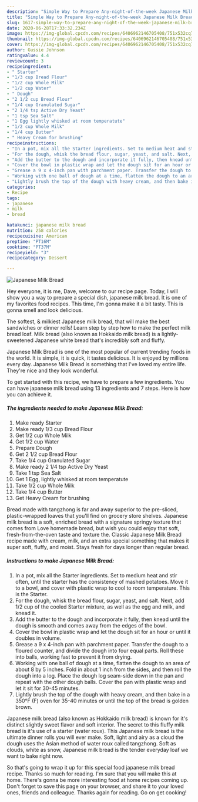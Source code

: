```yaml
---
description: "Simple Way to Prepare Any-night-of-the-week Japanese Milk Bread"
title: "Simple Way to Prepare Any-night-of-the-week Japanese Milk Bread"
slug: 1617-simple-way-to-prepare-any-night-of-the-week-japanese-milk-bread
date: 2020-06-28T17:33:32.234Z
image: https://img-global.cpcdn.com/recipes/6406962146705408/751x532cq70/japanese-milk-bread-recipe-main-photo.jpg
thumbnail: https://img-global.cpcdn.com/recipes/6406962146705408/751x532cq70/japanese-milk-bread-recipe-main-photo.jpg
cover: https://img-global.cpcdn.com/recipes/6406962146705408/751x532cq70/japanese-milk-bread-recipe-main-photo.jpg
author: Gussie Johnson
ratingvalue: 4.4
reviewcount: 3
recipeingredient:
- " Starter"
- "1/3 cup Bread Flour"
- "1/2 cup Whole Milk"
- "1/2 cup Water"
- " Dough"
- "2 1/2 cup Bread Flour"
- "1/4 cup Granulated Sugar"
- "2 1/4 tsp Active Dry Yeast"
- "1 tsp Sea Salt"
- "1 Egg lightly whisked at room temperatute"
- "1/2 cup Whole Milk"
- "1/4 cup Butter"
- " Heavy Cream for brushing"
recipeinstructions:
- "In a pot, mix all the Starter ingredients. Set to medium heat and stir often, until the starter has the consistency of mashed potatoes. Move it to a bowl, and cover with plastic wrap to cool to room temperature. This is the Starter."
- "For the dough, whisk the bread flour, sugar, yeast, and salt. Next, add 1/2 cup of the cooled Starter mixture, as well as the egg and milk, and knead it."
- "Add the butter to the dough and incorporate it fully, then knead until the dough is smooth and comes away from the edges of the bowl."
- "Cover the bowl in plastic wrap and let the dough sit for an hour or until it doubles in volume."
- "Grease a 9 x 4-inch pan with parchment paper. Transfer the dough to a floured counter, and divide the dough into four equal parts. Roll these into balls, working fast to prevent it from drying."
- "Working with one ball of dough at a time, flatten the dough to an area of about 8 by 5 inches. Fold in about 1 inch from the sides, and then roll the dough into a log. Place the dough log seam-side down in the pan and repeat with the other dough balls. Cover the pan with plastic wrap and let it sit for 30-45 minutes."
- "Lightly brush the top of the dough with heavy cream, and then bake in a 350°F (F) oven for 35-40 minutes or until the top of the bread is golden brown."
categories:
- Recipe
tags:
- japanese
- milk
- bread

katakunci: japanese milk bread 
nutrition: 258 calories
recipecuisine: American
preptime: "PT16M"
cooktime: "PT37M"
recipeyield: "3"
recipecategory: Dessert

---
```



![Japanese Milk Bread](https://img-global.cpcdn.com/recipes/6406962146705408/751x532cq70/japanese-milk-bread-recipe-main-photo.jpg)

Hey everyone, it is me, Dave, welcome to our recipe page. Today, I will show you a way to prepare a special dish, japanese milk bread. It is one of my favorites food recipes. This time, I'm gonna make it a bit tasty. This is gonna smell and look delicious.

The softest, &amp; milkiest Japanese milk bread, that will make the best sandwiches or dinner rolls! Learn step by step how to make the perfect milk bread loaf. Milk bread (also known as Hokkaido milk bread) is a lightly-sweetened Japanese white bread that&#39;s incredibly soft and fluffy.

Japanese Milk Bread is one of the most popular of current trending foods in the world. It is simple, it is quick, it tastes delicious. It is enjoyed by millions every day. Japanese Milk Bread is something that I've loved my entire life. They're nice and they look wonderful.


To get started with this recipe, we have to prepare a few ingredients. You can have japanese milk bread using 13 ingredients and 7 steps. Here is how you can achieve it.

<!--inarticleads1-->

##### The ingredients needed to make Japanese Milk Bread:

1. Make ready  Starter
1. Make ready 1/3 cup Bread Flour
1. Get 1/2 cup Whole Milk
1. Get 1/2 cup Water
1. Prepare  Dough
1. Get 2 1/2 cup Bread Flour
1. Take 1/4 cup Granulated Sugar
1. Make ready 2 1/4 tsp Active Dry Yeast
1. Take 1 tsp Sea Salt
1. Get 1 Egg, lightly whisked at room temperatute
1. Take 1/2 cup Whole Milk
1. Take 1/4 cup Butter
1. Get  Heavy Cream for brushing


Bread made with tangzhong is far and away superior to the pre-sliced, plastic-wrapped loaves that you&#39;ll find on grocery store shelves. Japanese milk bread is a soft, enriched bread with a signature springy texture that comes from Love homemade bread, but wish you could enjoy that soft, fresh-from-the-oven taste and texture the. Classic Japanese Milk Bread recipe made with cream, milk, and an extra special something that makes it super soft, fluffy, and moist. Stays fresh for days longer than regular bread. 

<!--inarticleads2-->

##### Instructions to make Japanese Milk Bread:

1. In a pot, mix all the Starter ingredients. Set to medium heat and stir often, until the starter has the consistency of mashed potatoes. Move it to a bowl, and cover with plastic wrap to cool to room temperature. This is the Starter.
1. For the dough, whisk the bread flour, sugar, yeast, and salt. Next, add 1/2 cup of the cooled Starter mixture, as well as the egg and milk, and knead it.
1. Add the butter to the dough and incorporate it fully, then knead until the dough is smooth and comes away from the edges of the bowl.
1. Cover the bowl in plastic wrap and let the dough sit for an hour or until it doubles in volume.
1. Grease a 9 x 4-inch pan with parchment paper. Transfer the dough to a floured counter, and divide the dough into four equal parts. Roll these into balls, working fast to prevent it from drying.
1. Working with one ball of dough at a time, flatten the dough to an area of about 8 by 5 inches. Fold in about 1 inch from the sides, and then roll the dough into a log. Place the dough log seam-side down in the pan and repeat with the other dough balls. Cover the pan with plastic wrap and let it sit for 30-45 minutes.
1. Lightly brush the top of the dough with heavy cream, and then bake in a 350°F (F) oven for 35-40 minutes or until the top of the bread is golden brown.


Japanese milk bread (also known as Hokkaido milk bread) is known for it&#39;s distinct slightly sweet flavor and soft interior. The secret to this fluffy milk bread is it&#39;s use of a starter (water roux). This Japanese milk bread is the ultimate dinner rolls you will ever make. Soft, light and airy as a cloud the dough uses the Asian method of water roux called tangzhong. Soft as clouds, white as snow, Japanese milk bread is the tender everyday loaf we want to bake right now. 

So that's going to wrap it up for this special food japanese milk bread recipe. Thanks so much for reading. I'm sure that you will make this at home. There's gonna be more interesting food at home recipes coming up. Don't forget to save this page on your browser, and share it to your loved ones, friends and colleague. Thanks again for reading. Go on get cooking!

